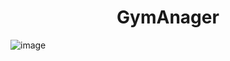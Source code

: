 <h1 align="center">GymAnager</h1>

![image](https://user-images.githubusercontent.com/105754395/233868666-7ada8b3b-1dc8-41bd-83cb-683561b1b1af.png)

